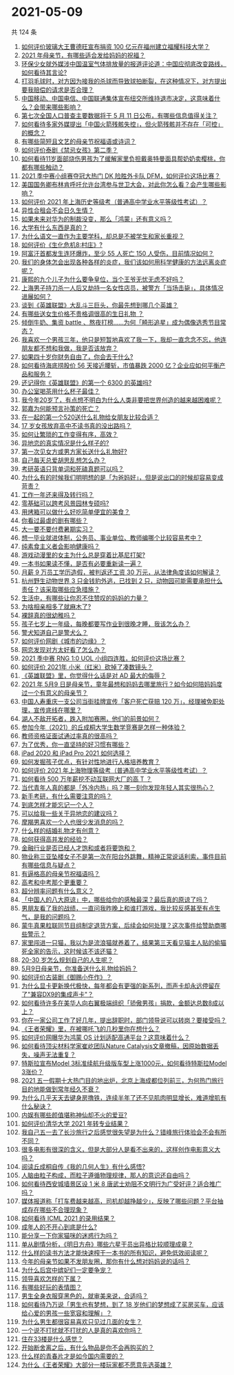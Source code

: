 # 2021-05-09

共 124 条

<!-- BEGIN -->
<!-- 最后更新时间 Sun May 09 2021 14:01:51 GMT+0800 (China Standard Time) -->

1. [如何评价玻璃大王曹德旺宣布捐资 100
   亿元在福州建立福耀科技大学？](https://www.zhihu.com/question/457562649)
2. [2021 年母亲节，有哪些适合发给妈妈的祝福？](https://www.zhihu.com/question/458284693)
3. [环保少女就外媒涉中国温室气体排放量的报道评论道：中国应彻底改变路线，如何看待其言论?](https://www.zhihu.com/question/458454363)
4. [打羽毛球时，对方因为接我的杀球而导致球拍断裂，在这种情况下，对方提出要我赔偿的请求是否合理？](https://www.zhihu.com/question/458085942)
5. [中国移动、中国电信、中国联通集体宣布纽交所维持退市决定，这意味着什么？会带来哪些影响？](https://www.zhihu.com/question/458322456)
6. [第七次全国人口普查主要数据将于 5 月 11
   日公布，有哪些信息值得关注？](https://www.zhihu.com/question/458484293)
7. [如何看待多家外媒提出「中国火箭残骸失控」，但火箭残骸并不存在「可控」的概念？](https://www.zhihu.com/question/458384867)
8. [有哪些简短且文艺的母亲节祝福语或诗词？](https://www.zhihu.com/question/23724921)
9. [如何评价泰剧《禁忌女孩》第二季？](https://www.zhihu.com/question/458258491)
10. [如何看待11岁面部烧伤男孩为了缓解家里负担戴奥特曼面具帮奶奶卖樱桃，你都有哪些触动？](https://www.zhihu.com/question/458441722)
11. [2021 季中赛小组赛夺冠大热门 DK 险胜外卡队
    DFM，如何评价这场比赛？](https://www.zhihu.com/question/458430509)
12. [美国国务卿布林肯呼吁允许台湾参与世卫大会，对此你怎么看？会产生哪些影响？](https://www.zhihu.com/question/458323936)
13. [如何评价 2021
    年上海历史等级考（普通高中学业水平等级性考试）？](https://www.zhihu.com/question/457916978)
14. [异性合租会不会日久生情？](https://www.zhihu.com/question/295424569)
15. [如果未来对华为的制裁没变，那么「鸿蒙」还有意义吗？](https://www.zhihu.com/question/458261749)
16. [大学有什么东西是真的？](https://www.zhihu.com/question/430807321)
17. [为什么语文一直作为主要学科，却总是不被学生和家长重视？](https://www.zhihu.com/question/269469146)
18. [如何评价《生化危机8:村庄》?](https://www.zhihu.com/question/401056274)
19. [阿富汗首都发生连环爆炸，至少 55 人死亡 150
    人受伤，目前情况如何？](https://www.zhihu.com/question/458480026)
20. [我们的身体怎会出现各种各样的炎症，我们该如何用科学健康的方法远离炎症呢？](https://www.zhihu.com/question/457066503)
21. [康熙的九个儿子为什么要争皇位，当个王爷无忧无虑不好吗？](https://www.zhihu.com/question/359062106)
22. [上海男子持刀杀一人后又劫持一名女性店员，被警方「当场击毙」，具体情况进展如何？](https://www.zhihu.com/question/458381524)
23. [谈到《英雄联盟》大乱斗三巨头，你最先想到哪几个英雄？](https://www.zhihu.com/question/457624791)
24. [有哪些送女生价格不贵格调很高的生日礼物 ？](https://www.zhihu.com/question/277831030)
25. [倾倒牛奶、集资 battle
    、熬夜打榜……为何「畸形追星」成为偶像选秀节目常态？](https://www.zhihu.com/question/458482372)
26. [我喜欢一个男孩三年，他只是短暂地喜欢了我一下，我却一直念念不忘，他连朋友都不想和我做，我是否该放弃？](https://www.zhihu.com/question/457848299)
27. [如果四十岁你财务自由了，你会去干什么?](https://www.zhihu.com/question/323042685)
28. [如何看待海底捞股价 56 天接近腰斩，市值暴跌 2000
    亿？企业应如何平衡产品和服务？](https://www.zhihu.com/question/458401875)
29. [还记得你《英雄联盟》的第一个 6300 的英雄吗?](https://www.zhihu.com/question/456821024)
30. [办公室喝茶用什么杯子最佳？](https://www.zhihu.com/question/21898087)
31. [我今年20岁了，有点想不明白为什么人类非要把世界创造的越来越困难呢？](https://www.zhihu.com/question/452475296)
32. [郭嘉为何能预言孙策的死亡？](https://www.zhihu.com/question/23022586)
33. [在一起的第一个520送什么礼物给女朋友比较合适？](https://www.zhihu.com/question/323253191)
34. [17 岁女孩放弃高中不读书真的没出路吗？](https://www.zhihu.com/question/456404042)
35. [如何让繁琐的工作变得有序，高效？](https://www.zhihu.com/question/451336216)
36. [异地恋的真实情况是什么样子的?](https://www.zhihu.com/question/450814904)
37. [第一次见女方或男方家长送什么礼物好?](https://www.zhihu.com/question/23088823)
38. [自己每天总爱胡思乱想怎么办？](https://www.zhihu.com/question/364386829)
39. [考研英语只背单词和死磕真题可以吗？](https://www.zhihu.com/question/271290200)
40. [为什么有的时候我们明明想的是「为爸妈好」，但是说出口的时候却容易变成苛责？](https://www.zhihu.com/question/458370640)
41. [工作一年还来得及转行吗？](https://www.zhihu.com/question/448045875)
42. [零基础可以跨考风景园林专硕吗?](https://www.zhihu.com/question/454607882)
43. [用烤箱可以做什么好吃简单便宜的美食？](https://www.zhihu.com/question/21814613)
44. [你看过最虐的剧有哪些？](https://www.zhihu.com/question/453263383)
45. [大一要不要付费暑期实习？](https://www.zhihu.com/question/455448204)
46. [想一毕业就进体制，公务员、事业单位、教师编哪个比较容易考中？](https://www.zhihu.com/question/456370248)
47. [纯素食主义者会影响健康吗？](https://www.zhihu.com/question/453599389)
48. [游戏动漫里的女主为什么总是穿着比基尼打架?](https://www.zhihu.com/question/453352120)
49. [一本书如果读不懂，是否有必要重新读一遍？](https://www.zhihu.com/question/453840721)
50. [月薪 9 万员工学历造假，被判返还工资 30
    万元，从法律角度该如何解读？](https://www.zhihu.com/question/458409677)
51. [杭州野生动物世界 3 只金钱豹外逃，已找到 2
    只，动物园可能需要承担什么责任？该采取哪些应急措施？](https://www.zhihu.com/question/458351546)
52. [生活中，有哪些让你忍不住赞叹的妈妈的力量？](https://www.zhihu.com/question/458323560)
53. [为啥相亲相多了就麻木了?](https://www.zhihu.com/question/457773878)
54. [裸辞真的很幼稚吗？](https://www.zhihu.com/question/449669673)
55. [孩子七岁上一年级，每晚都要写作业到很晚才睡，我该怎么办？](https://www.zhihu.com/question/453264257)
56. [警犬知道自己是警犬么？](https://www.zhihu.com/question/286005319)
57. [如何评价网剧《城市的边缘》？](https://www.zhihu.com/question/456716874)
58. [网恋发现对方太好看了怎么办？](https://www.zhihu.com/question/441357680)
59. [2021 季中赛 RNG 1:0 UOL
    小组四连胜，如何评价这场比赛？](https://www.zhihu.com/question/458401089)
60. [如何评价 2021年 小米（红米）砍掉了凑数镜头？](https://www.zhihu.com/question/458171647)
61. [《英雄联盟》里，你觉得什么话是对 AD 最大的侮辱？](https://www.zhihu.com/question/457722320)
62. [2021 年 5月9
    日是母亲节，童年最想和妈妈去哪里旅行？如今如何陪妈妈度过一个有意义的母亲节？](https://www.zhihu.com/question/458323851)
63. [中国人寿重庆一支公司当街挂牌宣传「客户死亡获赔 120
    万」，经理被免职处理，宣传底线在哪里？](https://www.zhihu.com/question/458335443)
64. [湖人不敌开拓者，跌入附加赛圈，他们的前景如何？](https://www.zhihu.com/question/458342651)
65. [参加今年（2021）的丘成桐大学生数学竞赛是怎样一种体验？](https://www.zhihu.com/question/458309120)
66. [教师资格证面试通过率真的很高吗？](https://www.zhihu.com/question/435289719)
67. [为了优秀，你一直坚持的好习惯有哪些？](https://www.zhihu.com/question/452488029)
68. [iPad 2020 和 iPad Pro 2021 如何选择？](https://www.zhihu.com/question/458086760)
69. [如何发掘孩子优点，有针对性地进行人格培养教育？](https://www.zhihu.com/question/457172825)
70. [如何评价 2021
    年上海物理等级考（普通高中学业水平等级性考试）？](https://www.zhihu.com/question/457401362)
71. [如何看待 500 万年薪挖不动互联网大厂的高 T ？](https://www.zhihu.com/question/458412368)
72. [当代青年人真的都是「外冷内热」吗？哪一刻你发现年轻人其实很热心？](https://www.zhihu.com/question/457137869)
73. [新手考研，有什么需要注意的吗？](https://www.zhihu.com/question/456566597)
74. [到底怎样才能忘记一个人？](https://www.zhihu.com/question/457192146)
75. [可以给我一些关于异地恋的建议吗？](https://www.zhihu.com/question/455657139)
76. [摩羯男喜欢一个人也很少发消息的吗？](https://www.zhihu.com/question/455456088)
77. [什么样的结婚礼物才有创意？](https://www.zhihu.com/question/21278676)
78. [如何获得高并发的经验？](https://www.zhihu.com/question/40609661)
79. [金融行业是否已经人才饱和或者将要饱和？](https://www.zhihu.com/question/267950320)
80. [物业称三亚坠楼女子不是第一次在阳台外跳舞，精神正常说话利索，事件目前有哪些信息与疑点？](https://www.zhihu.com/question/458317199)
81. [有逼格高的母亲节祝福语吗？](https://www.zhihu.com/question/276955978)
82. [高考和中考那个更重要？](https://www.zhihu.com/question/450457099)
83. [超分辨率问题有什么意义？](https://www.zhihu.com/question/458035789)
84. [「中国人的八大原谅」中，哪些给你的感触最深？最后真的原谅了吗？](https://www.zhihu.com/question/458322564)
85. [男朋友看了我的战绩，一直问我昨晚上和谁打游戏，我比较反感甚至有点生气，是我的问题吗？](https://www.zhihu.com/question/457084853)
86. [蒙牛真果粒联同节目组制定退货方案，后续会如何处理？这次事件给赞助商哪些警示？](https://www.zhihu.com/question/458355922)
87. [家里闯进一只猫，我以为是流浪猫就养着了，结果第三天看见猫主人贴的偷猫死全家的告示，这时候该不该还猫？](https://www.zhihu.com/question/458067326)
88. [20-30 岁怎么规划自己的人生呢？](https://www.zhihu.com/question/303781246)
89. [5月9日母亲节，你准备送什么礼物给妈妈？](https://www.zhihu.com/question/458238204)
90. [如何评价古装剧《御赐小仵作》？](https://www.zhihu.com/question/457117887)
91. [为什么显卡更新换代极快，每年都会有更强的新系列，而声卡却永远停留在了"兼容DX9的集成声卡"？](https://www.zhihu.com/question/458007412)
92. [如何看待许多在美华人向右翼极端组织「骄傲男孩」捐款，金额达总数8成以上？](https://www.zhihu.com/question/458277293)
93. [你在一家公司工作了好几年，提出辞职时，部门领导说可以转岗？要接受吗？](https://www.zhihu.com/question/454570545)
94. [《王者荣耀》里，在被哪吒飞的几秒里你在想什么？](https://www.zhihu.com/question/457960562)
95. [如何评价网曝华为鸿蒙 OS 计划适配高通平台？这意味着什么？](https://www.zhihu.com/question/458227978)
96. [如何看待顶尖材料学家崔屹团队Nature
    Catalysis文章撤稿，因原始数据丢失，噪声无法重复？](https://www.zhihu.com/question/458152727)
97. [特斯拉宣布Model 3标准续航升级版车型上涨1000元，如何看待特斯拉Model
    3涨价？](https://www.zhihu.com/question/458323631)
98. [2021
    五一假期十大热门目的地出炉，北京上海成都位列前三，为何热门旅行目的地能做到常年经久不衰？](https://www.zhihu.com/question/458249774)
99. [为什么几乎天天去键身房撸铁，连续半年了还不见肌肉明显增长，难道增肌有什么秘诀？](https://www.zhihu.com/question/344778141)
100. [内娱有哪些颜值堪称神仙却不火的爱豆?](https://www.zhihu.com/question/439659001)
101. [如何评价清华大学 2021 年转专业结果？](https://www.zhihu.com/question/455564234)
102. [我自己五一去了长沙旅行之后感觉很失望是为什么？错峰旅行体验会不会有所不同？](https://www.zhihu.com/question/458141426)
103. [很多电影有很深的含义，但是大部分人是看不出来的，这样创作电影意义大吗？](https://www.zhihu.com/question/438741204)
104. [阅读丘成桐自传《我的几何人生》有什么感悟?](https://www.zhihu.com/question/452153948)
105. [人脑由粒子构成，而粒子遵循物理规律，那人的意识还自由吗？](https://www.zhihu.com/question/450868629)
106. [如何看待西安城墙景区设 1 米 8
     唐武士劝阻不文明行为广受好评？适合推广吗？](https://www.zhihu.com/question/458013084)
107. [媒体报道称「打车费越来越高，司机却越挣越少」，反映了哪些问题？平台抽成存在哪些不合理现象？](https://www.zhihu.com/question/458224652)
108. [如何看待 ICML 2021 的录用结果？](https://www.zhihu.com/question/458018028)
109. [成年人的不开心到底是什么?](https://www.zhihu.com/question/457811806)
110. [能分享一下你家猫咪的迷惑行为吗？](https://www.zhihu.com/question/457690584)
111. [单从剧情分析，《明日方舟》哪些六星干员出异格比较顺理成章？](https://www.zhihu.com/question/458079671)
112. [什么样的读书方法才能快速榨干一本书的所有知识，避免低效阅读呢？](https://www.zhihu.com/question/377547324)
113. [今年的母亲节如果不发朋友圈，那你有什么想对妈妈说的话吗？](https://www.zhihu.com/question/458321063)
114. [为什么后宫中嫔妃们一定要争宠？](https://www.zhihu.com/question/293865460)
115. [领导喜欢怎样的下属？](https://www.zhihu.com/question/288797213)
116. [有哪些好玩的表情图？](https://www.zhihu.com/question/31090236)
117. [男生全身衣服穿黑色的，就审美来说，合适吗？](https://www.zhihu.com/question/26534749)
118. [如何看待乃万说「男生也有梦想，到了 18
     岁他们的梦想成了买房买车，应该给心爱的男孩一些宽容和理解」？](https://www.zhihu.com/question/458072558)
119. [为什么男生都很容易喜欢只见过几面的女生？](https://www.zhihu.com/question/300699970)
120. [一个说不打扰就不打扰的人是真的喜欢你吗？](https://www.zhihu.com/question/455719746)
121. [住在33楼是什么感觉？](https://www.zhihu.com/question/452537568)
122. [开始断舍离之后，有什么物品是你不会再购买的？](https://www.zhihu.com/question/457895008)
123. [什么样的青春片才是如今国内需要的？](https://www.zhihu.com/question/30589916)
124. [为什么《王者荣耀》大部分一楼玩家都不愿意先选英雄？](https://www.zhihu.com/question/457720588)

<!-- END -->
